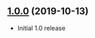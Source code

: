 ## [1.0.0] (2019-10-13)

- Initial 1.0 release

[1.0.0]: https://github.com/iqlusioninc/crates/pull/279
